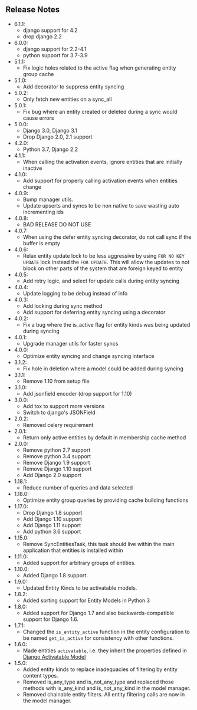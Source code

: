 ## Release Notes

- 6.1.1:
    - django support for 4.2
    - drop django 2.2
- 6.0.0:
    - django support for 2.2-4.1
    - python support for 3.7-3.9
- 5.1.1:
    - Fix logic holes related to the active flag when generating entity group cache
- 5.1.0:
    - Add decorator to suppress entity syncing
- 5.0.2:
    - Only fetch new entities on a sync_all
- 5.0.1:
    - Fix bug where an entity created or deleted during a sync would cause errors
- 5.0.0:
    - Django 3.0, Django 3.1
    - Drop Django 2.0, 2.1 support
- 4.2.0:
    - Python 3.7, Django 2.2
- 4.1.1:
    - When calling the activation events, ignore entities that are initially inactive
- 4.1.0:
    - Add support for properly calling activation events when entities change
- 4.0.9:
    - Bump manager utils.
    - Update upserts and syncs to be non native to save wasting auto incrementing ids
- 4.0.8:
    - BAD RELEASE DO NOT USE
- 4.0.7:
    - When using the defer entity syncing decorator, do not call sync if the buffer is empty
- 4.0.6:
    - Relax entity update lock to be less aggressive by using `FOR NO KEY UPDATE` lock instead the `FOR UPDATE`. This will allow the updates to not block on other parts of the system that are foreign keyed to entity
- 4.0.5:
    - Add retry logic, and select for update calls during entity syncing
- 4.0.4:
    - Update logging to be debug instead of info
- 4.0.3:
    - Add locking during sync method
    - Add support for deferring entity syncing using a decorator
- 4.0.2:
    - Fix a bug where the is_active flag for entity kinds was being updated during syncing
- 4.0.1:
    - Upgrade manager utils for faster syncs
- 4.0.0:
    - Optimize entity syncing and change syncing interface
- 3.1.2:
    - Fix hole in deletion where a model could be added during syncing
- 3.1.1:
    - Remove 1.10 from setup file
- 3.1.0:
    - Add jsonfield encoder (drop support for 1.10)
- 3.0.0:
    - Add tox to support more versions
    - Switch to django's JSONField
- 2.0.2:
    - Removed celery requirement
- 2.0.1:
    - Return only active entities by default in membership cache method
- 2.0.0:
    - Remove python 2.7 support
    - Remove python 3.4 support
    - Remove Django 1.9 support
    - Remove Django 1.10 support
    - Add Django 2.0 support
- 1.18.1:
    - Reduce number of queries and data selected
- 1.18.0:
    - Optimize entity group queries by providing cache building functions
- 1.17.0:
    - Drop Django 1.8 support
    - Add Django 1.10 support
    - Add Django 1.11 support
    - Add python 3.6 support
- 1.15.0:
    - Remove SyncEntitiesTask, this task should live within the main application that entities is installed within
- 1.11.0:
    - Added support for arbitrary groups of entities.
- 1.10.0:
    - Added Django 1.8 support.
- 1.9.0:
    - Updated Entity Kinds to be activatable models.
- 1.8.2:
    - Added sorting support for Entity Models in Python 3
- 1.8.0:
    - Added support for Django 1.7 and also backwards-compatible support for Django 1.6.
- 1.7.1:
    - Changed the ``is_entity_active`` function in the entity configuration to be named ``get_is_active`` for consistency with other functions.
- 1.6.0:
    - Made entities ``activatable``, i.e. they inherit the properties defined in [Django Activatable Model](https://github.com/ambitioninc/django-activatable-model)
- 1.5.0:
    - Added entity kinds to replace inadequacies of filtering by entity content types.
    - Removed is_any_type and is_not_any_type and replaced those methods with is_any_kind and is_not_any_kind in the model manager.
    - Removed chainable entity filters. All entity filtering calls are now in the model manager.
